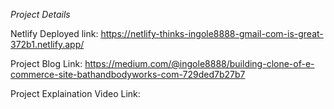 *Project Details*

Netlify Deployed link:
https://netlify-thinks-ingole8888-gmail-com-is-great-372b1.netlify.app/

Project Blog Link:
https://medium.com/@ingole8888/building-clone-of-e-commerce-site-bathandbodyworks-com-729ded7b27b7

Project Explaination Video Link:
